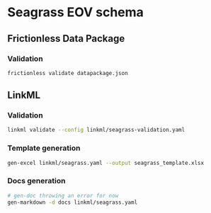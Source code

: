 # Seagrass EOV schema

## Frictionless Data Package

### Validation

```bash
frictionless validate datapackage.json
```

## LinkML
### Validation

```bash
linkml validate --config linkml/seagrass-validation.yaml
```

### Template generation

```bash
gen-excel linkml/seagrass.yaml --output seagrass_template.xlsx
```

### Docs generation

```bash
# gen-doc throwing an error for now
gen-markdown -d docs linkml/seagrass.yaml
```
